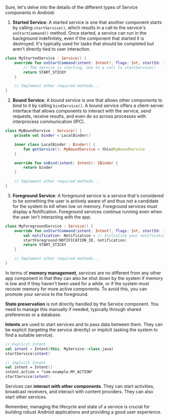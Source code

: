 Sure, let's delve into the details of the different types of Service components in Android:

1. **Started Service**: A started service is one that another component starts by calling `startService()`, which results in a call to the service's `onStartCommand()` method. Once started, a service can run in the background indefinitely, even if the component that started it is destroyed. It's typically used for tasks that should be completed but aren't directly tied to user interaction.

```kotlin
class MyStartedService : Service() {
    override fun onStartCommand(intent: Intent?, flags: Int, startId: Int): Int {
        // The service is starting, due to a call to startService()
        return START_STICKY
    }

    // Implement other required methods...
}
```

2. **Bound Service**: A bound service is one that allows other components to bind to it by calling `bindService()`. A bound service offers a client-server interface that allows components to interact with the service, send requests, receive results, and even do so across processes with interprocess communication (IPC).

```kotlin
class MyBoundService : Service() {
    private val binder = LocalBinder()

    inner class LocalBinder : Binder() {
        fun getService(): MyBoundService = this@MyBoundService
    }

    override fun onBind(intent: Intent): IBinder {
        return binder
    }

    // Implement other required methods...
}
```

3. **Foreground Service**: A foreground service is a service that's considered to be something the user is actively aware of and thus not a candidate for the system to kill when low on memory. Foreground services must display a Notification. Foreground services continue running even when the user isn't interacting with the app.

```kotlin
class MyForegroundService : Service() {
    override fun onStartCommand(intent: Intent?, flags: Int, startId: Int): Int {
        val notification: Notification = // Initialize your notification here
        startForeground(NOTIFICATION_ID, notification)
        return START_STICKY
    }

    // Implement other required methods...
}
```

In terms of **memory management**, services are no different from any other app component in that they can also be shut down by the system if memory is low and if they haven't been used for a while, or if the system must recover memory for more active components. To avoid this, you can promote your service to the foreground.

**State preservation** is not directly handled by the Service component. You need to manage this manually if needed, typically through shared preferences or a database.

**Intents** are used to start services and to pass data between them. They can be explicit (targeting the service directly) or implicit (asking the system to find a suitable service).

```kotlin
// Explicit Intent
val intent = Intent(this, MyService::class.java)
startService(intent)

// Implicit Intent
val intent = Intent()
intent.action = "com.example.MY_ACTION"
startService(intent)
```

Services can **interact with other components**. They can start activities, broadcast receivers, and interact with content providers. They can also start other services.

Remember, managing the lifecycle and state of a service is crucial for building robust Android applications and providing a good user experience.